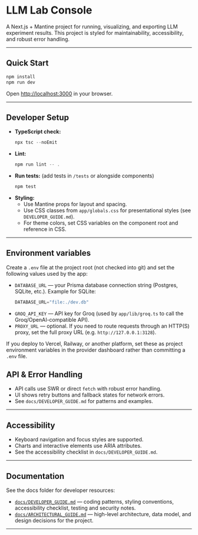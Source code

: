 # LLM Lab Console

A Next.js + Mantine project for running, visualizing, and exporting LLM experiment results. This project is styled for maintainability, accessibility, and robust error handling.

---

## Quick Start

```powershell
npm install
npm run dev
```

Open [http://localhost:3000](http://localhost:3000) in your browser.

---

## Developer Setup

- **TypeScript check:**
  ```powershell
  npx tsc --noEmit
  ```
- **Lint:**
  ```powershell
  npm run lint -- .
  ```
- **Run tests:** (add tests in `/tests` or alongside components)
  ```powershell
  npm test
  ```
- **Styling:**
  - Use Mantine props for layout and spacing.
  - Use CSS classes from `app/globals.css` for presentational styles (see `DEVELOPER_GUIDE.md`).
  - For theme colors, set CSS variables on the component root and reference in CSS.

---

## Environment variables

Create a `.env` file at the project root (not checked into git) and set the following values used by the app:

- `DATABASE_URL` — your Prisma database connection string (Postgres, SQLite, etc.). Example for SQLite:
  ```powershell
  DATABASE_URL="file:./dev.db"
  ```
- `GROQ_API_KEY` — API key for Groq (used by `app/lib/groq.ts` to call the Groq/OpenAI-compatible API).
- `PROXY_URL` — optional. If you need to route requests through an HTTP(S) proxy, set the full proxy URL (e.g. `http://127.0.0.1:3128`).

If you deploy to Vercel, Railway, or another platform, set these as project environment variables in the provider dashboard rather than committing a `.env` file.

## API & Error Handling

- API calls use SWR or direct `fetch` with robust error handling.
- UI shows retry buttons and fallback states for network errors.
- See `docs/DEVELOPER_GUIDE.md` for patterns and examples.

---

## Accessibility

- Keyboard navigation and focus styles are supported.
- Charts and interactive elements use ARIA attributes.
- See the accessibility checklist in `docs/DEVELOPER_GUIDE.md`.

---

## Documentation

See the docs folder for developer resources:

- [`docs/DEVELOPER_GUIDE.md`](docs/DEVELOPER_GUIDE.md) — coding patterns, styling conventions, accessibility checklist, testing and security notes.
- [`docs/ARCHITECTURAL_GUIDE.md`](docs/ARCHITECTURAL_GUIDE.md) — high-level architecture, data model, and design decisions for the project.

---
